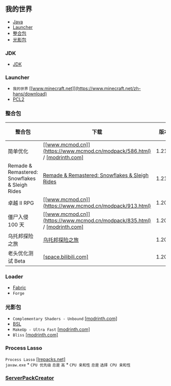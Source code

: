 ## 我的世界
- [Java](#java)
- [Launcher](#launcher)
- [整合包](#整合包)
- [光影包](#光影包)
### JDK
* [JDK](../runtime/jdk.md)
### Launcher
* `我的世界` [[www.minecraft.net]](https://www.minecraft.net/zh-hans/download)
* [PCL2](pcl2.md)
### 整合包
整合包|下载|版本|运作方式
-|-|-|-
简单优化|[[www.mcmod.cn]](https://www.mcmod.cn/modpack/586.html) / [[modrinth.com]](https://modrinth.com/modpack/sop/versions)|1.21.5|Fabric
Remade & Remastered: Snowflakes & Sleigh Rides|[Remade & Remastered: Snowflakes & Sleigh Rides](remade-remastered-snowflakes-sleigh-rides.md)|1.21.1|Fabric
卓越 II RPG|[[www.mcmod.cn]](https://www.mcmod.cn/modpack/913.html)|1.20.1|Fabric
僵尸入侵 100 天|[[www.mcmod.cn]](https://www.mcmod.cn/modpack/835.html) / [[modrinth.com]](https://modrinth.com/modpack/zombie-invade-100-days/versions?g=1.20.1)|1.20.1|Forge
乌托邦探险之旅|[乌托邦探险之旅](utopia-journey.md)|1.20.1|Forge
老头优化测试 Beta|[[space.bilibili.com]](https://space.bilibili.com/356470720)|1.20.1|Forge
### Loader
* [Fabric](fabric.md)
* `Forge`
### 光影包
* `Complementary Shaders - Unbound` [[modrinth.com]](https://modrinth.com/shader/complementary-unbound/versions)
* [BSL](bsl.md)
* `MakeUp - Ultra Fast` [[modrinth.com]](https://modrinth.com/shader/makeup-ultra-fast-shaders)
* `Bliss` [[modrinth.com]](https://modrinth.com/shader/bliss-shader/versions)
### Process Lasso
`Process Lasso` [[lrepacks.net]](https://lrepacks.net/repaki-sistemnyh-programm/689-process-lasso-repack-amp-portable.html)  
`javaw.exe`
    * `CPU 优先级` `总是` `高`
    * `CPU 亲和性` `总是` `选择 CPU 亲和性`
### [ServerPackCreator](serverpackcreator/serverpackcreator.md)